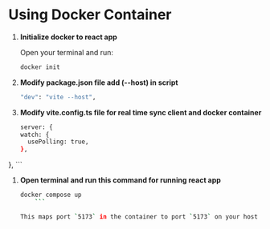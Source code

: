

# Using Docker Container

1. **Initialize docker to react app**

    Open your terminal and run:

    ```bash
    docker init
    ```

2. **Modify package.json file add (--host) in script**

    ```bash
    "dev": "vite --host",
    ```

3. **Modify vite.config.ts file for real time sync client and docker container**

    ```bash
   server: {
    watch: {
      usePolling: true,
    },
  },
    ```

1. **Open terminal and run this command for running react app**

    ```bash
    docker compose up
        ```

    This maps port `5173` in the container to port `5173` on your host machine. You should be able to view the application at [http://localhost:5173](http://localhost:5173).

